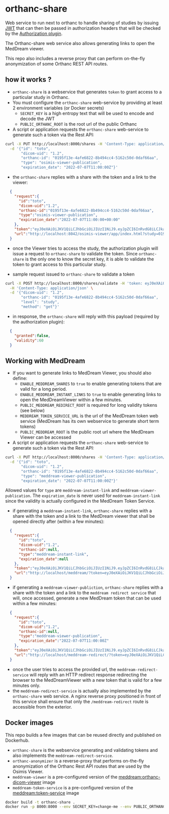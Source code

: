 # orthanc-share

Web service to run next to orthanc to handle sharing of studies by issuing [JWT](https://jwt.io/) that can then be passed
in authorization headers that will be checked by the [Authorization plugin](https://book.orthanc-server.com/plugins/authorization.html).

The Orthanc-share web service also allows generating links to open the MedDream viewer.

This repo also includes a reverse proxy that can perform on-the-fly anonymization of some Orthanc REST API routes.



## how it works ?

- `orthanc-share` is a webservice that generates `token` to grant access to a particular study in Orthanc.
- You must configure the `orthanc-share` web-service by providing at least 2 environment variables (or Docker secrets)
  - `SECRET_KEY` is a high entropy text that will be used to encode and decode the JWT
  - `PUBLIC_ORTHANC_ROOT` is the root url of the public Orthanc
- A script or application requests the `orthanc-share` web-service to generate such a token via the Rest API:
```bash
curl -X PUT http://localhost:8000/shares -H 'Content-Type: application/json' \
  -d '{"id": "toto", 
       "dicom-uid": "1.2", 
       "orthanc-id": "0195f13e-4afe6822-8b494cc4-5162c50d-0daf66aa", 
       "type": "osimis-viewer-publication", 
       "expiration_date": "2022-07-07T11:00:00Z"}'
```
- the `orthanc-share` replies with a share with the token and a link to the viewer:
```json
  {
    "request":{
      "id":"toto",
      "dicom-uid":"1.2",
      "orthanc-id":"0195f13e-4afe6822-8b494cc4-5162c50d-0daf66aa",
      "type":"osimis-viewer-publication",
      "expiration_date":"2022-07-07T11:00:00+00:00"
    },
    "token":"eyJ0eXAiOiJKV1QiLCJhbGciOiJIUzI1NiJ9.eyJpZCI6InRvdG8iLCJkaWNvbV91aWQiOiIxLjIiLCJvcnRoYW5jX2lkIjoiMDE5NWYxM2UtNGFmZTY4MjItOGI0OTRjYzQtNTE2MmM1MGQtMGRhZjY2YWEiLCJ0eXBlIjoib3NpbWlzLXZpZXdlci1wdWJsaWNhdGlvbiIsImV4cGlyYXRpb25fZGF0ZSI6IjIwMjItMDctMDdUMTE6MDA6MDArMDA6MDAifQ.8mzvYXCrjhM8OWPhu5HQJbEtCO9y6XyFqV-Ak1n-9Tw",
    "url":"http://localhost:8042/osimis-viewer/app/index.html?study=0195f13e-4afe6822-8b494cc4-5162c50d-0daf66aa&token=eyJ0eXAiOiJKV1QiLCJhbGciOiJIUzI1NiJ9.eyJpZCI6InRvdG8iLCJkaWNvbV91aWQiOiIxLjIiLCJvcnRoYW5jX2lkIjoiMDE5NWYxM2UtNGFmZTY4MjItOGI0OTRjYzQtNTE2MmM1MGQtMGRhZjY2YWEiLCJ0eXBlIjoib3NpbWlzLXZpZXdlci1wdWJsaWNhdGlvbiIsImV4cGlyYXRpb25fZGF0ZSI6IjIwMjItMDctMDdUMTE6MDA6MDArMDA6MDAifQ.8mzvYXCrjhM8OWPhu5HQJbEtCO9y6XyFqV-Ak1n-9Tw"
  }
```
- once the Viewer tries to access the study, the authorization plugin will issue a request to `orthanc-share` to validate the token.
  Since `orthanc-share` is the only one to know the secret key, it is able to validate the token to grant access to this particular study.

- sample request issued to `orthanc-share` to validate a token
```bash
curl -X POST http://localhost:8000/shares/validate -H 'token: eyJ0eXAiOiJKV1QiLCJhbGciOiJIUzI1NiJ9.eyJpZCI6InRvdG8iLCJkaWNvbV91aWQiOiIxLjIiLCJvcnRoYW5jX2lkIjoiMDE5NWYxM2UtNGFmZTY4MjItOGI0OTRjYzQtNTE2MmM1MGQtMGRhZjY2YWEiLCJ0eXBlIjoib3NpbWlzLXZpZXdlci1wdWJsaWNhdGlvbiIsImV4cGlyYXRpb25fZGF0ZSI6IjIwMjItMDctMDdUMTE6MDA6MDArMDA6MDAifQ.8mzvYXCrjhM8OWPhu5HQJbEtCO9y6XyFqV-Ak1n-9Tw' \
  -H 'Content-Type: application/json' \
  -d '{"dicom-uid": "1.2", 
       "orthanc-id": "0195f13e-4afe6822-8b494cc4-5162c50d-0daf66aa", 
       "level": "study", 
       "method": "get"}'
```
- in response, the `orthanc-share` will reply with this payload (required by the authorization plugin):
```json
  {
    "granted":false,
    "validity":60
  }
```

## Working with MedDream

- If you want to generate links to MedDream Viewer, you should also define:
  - `ENABLE_MEDDREAM_SHARES` to `true` to enable generating tokens that are valid for a long period.
  - `ENABLE_MEDDREAM_INSTANT_LINKS` to `true` to enable generating links to open the MedDreamViewer within a few minutes.
  - `PUBLIC_MEDDREAM_REDIRECT_ROOT` is required for long validity tokens (see below) 
  - `MEDDREAM_TOKEN_SERVICE_URL` is the url of the MedDream token web service (MedDream has its own webservice to generate short term tokens)
  - `PUBLIC_MEDDREAM_ROOT` is the public root url where the MedDream Viewer can be accessed 
- A script or application requests the `orthanc-share` web-service to generate such a token via the Rest API:
```bash
curl -X PUT http://localhost:8000/shares -H 'Content-Type: application/json' \
  -d '{"id": "toto", 
       "dicom-uid": "1.2", 
       "orthanc-id": "0195f13e-4afe6822-8b494cc4-5162c50d-0daf66aa", 
       "type": "meddream-viewer-publication", 
       "expiration_date": "2022-07-07T11:00:00Z"}'
```
  Allowed values for `type` are `meddream-instant-link` and `meddream-viewer-publication`.  The `expiration_date` is never used for `meddream-instant-link` since the validity is actually configured in the MedDream Token Service.
- if generating a `meddream-instant-link`, `orthanc-share` replies with a share with the token and a link to the MedDream viewer that shall be opened directly after (within a few minutes):
```json
  {
    "request":{
      "id":"toto",
      "dicom-uid":"1.2",
      "orthanc-id":null,
      "type":"meddream-instant-link",
      "expiration_date":null
    },
    "token":"eyJ0eXAiOiJKV1QiLCJhbGciOiJIUzI1NiJ9.eyJpZCI6InRvdG8iLCJkaWNvbV91aWQiOiIxLjIiLCJvcnRoYW5jX2lkIjoiMDE5NWYxM2UtNGFmZTY4MjItOGI0OTRjYzQtNTE2MmM1MGQtMGRhZjY2YWEiLCJ0eXBlIjoib3NpbWlzLXZpZXdlci1wdWJsaWNhdGlvbiIsImV4cGlyYXRpb25fZGF0ZSI6IjIwMjItMDctMDdUMTE6MDA6MDArMDA6MDAifQ.8mzvYXCrjhM8OWPhu5HQJbEtCO9y6XyFqV-Ak1n-9Tw",
    "url":"http://localhost/meddream/?token=eyJ0eXAiOiJKV1QiLCJhbGciOiJIUzI1NiJ9.eyJpZCI6InRvdG8iLCJkaWNvbV91aWQiOiIxLjIiLCJvcnRoYW5jX2lkIjoiMDE5NWYxM2UtNGFmZTY4MjItOGI0OTRjYzQtNTE2MmM1MGQtMGRhZjY2YWEiLCJ0eXBlIjoib3NpbWlzLXZpZXdlci1wdWJsaWNhdGlvbiIsImV4cGlyYXRpb25fZGF0ZSI6IjIwMjItMDctMDdUMTE6MDA6MDArMDA6MDAifQ.8mzvYXCrjhM8OWPhu5HQJbEtCO9y6XyFqV-Ak1n-9Tw"
  }
```
- if generating a `meddream-viewer-publiction`, `orthanc-share` replies with a share with the token and a link to the `meddream redirect service` that will, once accessed, generate a new MedDream token that can be used within a few minutes:
```json
  {
    "request":{
      "id":"toto",
      "dicom-uid":"1.2",
      "orthanc-id":null,
      "type":"meddream-viewer-publication",
      "expiration_date":"2022-07-07T11:00:00Z"
    },
    "token":"eyJ0eXAiOiJKV1QiLCJhbGciOiJIUzI1NiJ9.eyJpZCI6InRvdG8iLCJkaWNvbV91aWQiOiIxLjIiLCJvcnRoYW5jX2lkIjoiMDE5NWYxM2UtNGFmZTY4MjItOGI0OTRjYzQtNTE2MmM1MGQtMGRhZjY2YWEiLCJ0eXBlIjoib3NpbWlzLXZpZXdlci1wdWJsaWNhdGlvbiIsImV4cGlyYXRpb25fZGF0ZSI6IjIwMjItMDctMDdUMTE6MDA6MDArMDA6MDAifQ.8mzvYXCrjhM8OWPhu5HQJbEtCO9y6XyFqV-Ak1n-9Tw",
    "url":"http://localhost/meddream-redirect/?token=eyJ0eXAiOiJKV1QiLCJhbGciOiJIUzI1NiJ9.eyJpZCI6InRvdG8iLCJkaWNvbV91aWQiOiIxLjIiLCJvcnRoYW5jX2lkIjoiMDE5NWYxM2UtNGFmZTY4MjItOGI0OTRjYzQtNTE2MmM1MGQtMGRhZjY2YWEiLCJ0eXBlIjoib3NpbWlzLXZpZXdlci1wdWJsaWNhdGlvbiIsImV4cGlyYXRpb25fZGF0ZSI6IjIwMjItMDctMDdUMTE6MDA6MDArMDA6MDAifQ.8mzvYXCrjhM8OWPhu5HQJbEtCO9y6XyFqV-Ak1n-9Tw"
  }
```
- once the user tries to access the provided url, the `meddream-redirect-service` will reply with an HTTP redirect response redirecting the browser to the MedDreamViewer with a new token that is valid for a few minutes only.
- the `meddream-redirect-service` is actually also implemented by the `orthanc-share` web service.  A nginx reverse proxy positioned in front of this service shall ensure that only the `/meddream-redirect` route is accessible from the exterior.


## Docker images

This repo builds a few images that can be reused directly and published on Dockerhub.

- `orthanc-share` is the webservice generating and validating tokens and also implements the `meddream-redirect-service`.
- `orthanc-anonymizer` is a reverse-proxy that performs on-the-fly anonymization of the Orthanc Rest API routes that are used by the Osimis Viewer.
- `meddream-viewer` is a pre-configured version of the [meddream:orthanc-dicom-viewer](https://hub.docker.com/r/meddream/orthanc-dicom-viewer) image
- `meddream-token-service` is a pre-configured version of the [meddream:token-service](https://hub.docker.com/r/meddream/token-service) image


```bash
docker build -t orthanc-share .
docker run -p 8000:8000 --env SECRET_KEY=change-me --env PUBLIC_ORTHANC_ROOT=http://localhost:8042  orthanc-share
```